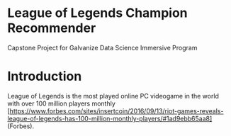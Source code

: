 # League of Legends Champion Recommender 

Capstone Project for Galvanize Data Science Immersive Program

# Introduction

League of Legends is the most played online PC videogame in the world with over 100 million players monthly [https://www.forbes.com/sites/insertcoin/2016/09/13/riot-games-reveals-league-of-legends-has-100-million-monthly-players/#1ad9ebb65aa8] (Forbes).
